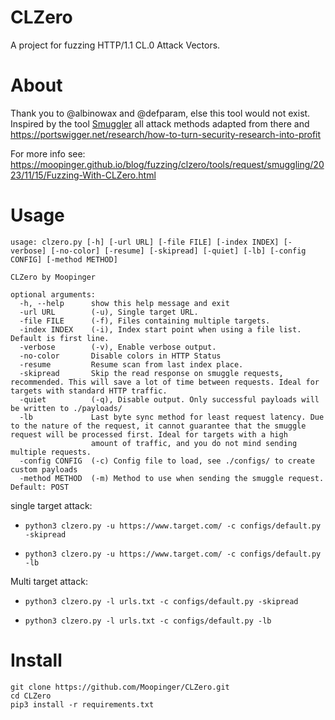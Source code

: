 # CLZero
A project for fuzzing HTTP/1.1 CL.0 Attack Vectors. 

# About 
Thank you to @albinowax and @defparam, else this tool would not exist. Inspired by the tool [Smuggler](https://github.com/defparam/smuggler) all attack methods adapted from there and https://portswigger.net/research/how-to-turn-security-research-into-profit

For more info see: https://moopinger.github.io/blog/fuzzing/clzero/tools/request/smuggling/2023/11/15/Fuzzing-With-CLZero.html

# Usage

```
usage: clzero.py [-h] [-url URL] [-file FILE] [-index INDEX] [-verbose] [-no-color] [-resume] [-skipread] [-quiet] [-lb] [-config CONFIG] [-method METHOD]

CLZero by Moopinger

optional arguments:
  -h, --help      show this help message and exit
  -url URL        (-u), Single target URL.
  -file FILE      (-f), Files containing multiple targets.
  -index INDEX    (-i), Index start point when using a file list. Default is first line.
  -verbose        (-v), Enable verbose output.
  -no-color       Disable colors in HTTP Status
  -resume         Resume scan from last index place.
  -skipread       Skip the read response on smuggle requests, recommended. This will save a lot of time between requests. Ideal for targets with standard HTTP traffic.
  -quiet          (-q), Disable output. Only successful payloads will be written to ./payloads/
  -lb             Last byte sync method for least request latency. Due to the nature of the request, it cannot guarantee that the smuggle request will be processed first. Ideal for targets with a high
                  amount of traffic, and you do not mind sending multiple requests.
  -config CONFIG  (-c) Config file to load, see ./configs/ to create custom payloads
  -method METHOD  (-m) Method to use when sending the smuggle request. Default: POST
```
single target attack:

* `python3 clzero.py -u https://www.target.com/ -c configs/default.py -skipread`

* `python3 clzero.py -u https://www.target.com/ -c configs/default.py -lb`

Multi target attack:

* `python3 clzero.py -l urls.txt -c configs/default.py -skipread`

* `python3 clzero.py -l urls.txt -c configs/default.py -lb`

# Install

```
git clone https://github.com/Moopinger/CLZero.git
cd CLZero
pip3 install -r requirements.txt
```
